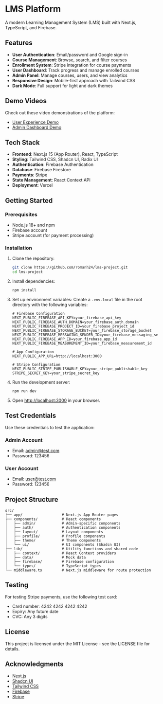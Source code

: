 # LMS Platform

A modern Learning Management System (LMS) built with Next.js, TypeScript, and Firebase.

## Features

- **User Authentication**: Email/password and Google sign-in
- **Course Management**: Browse, search, and filter courses
- **Enrollment System**: Stripe integration for course payments
- **User Dashboard**: Track progress and manage enrolled courses
- **Admin Panel**: Manage courses, users, and view analytics
- **Responsive Design**: Mobile-first approach with Tailwind CSS
- **Dark Mode**: Full support for light and dark themes

## Demo Videos

Check out these video demonstrations of the platform:

- [User Experience Demo](https://youtu.be/dFEwtRc3BUM)
- [Admin Dashboard Demo](https://youtu.be/QrcEMy0jue0)

## Tech Stack

- **Frontend**: Next.js 15 (App Router), React, TypeScript
- **Styling**: Tailwind CSS, Shadcn UI, Radix UI
- **Authentication**: Firebase Authentication
- **Database**: Firebase Firestore
- **Payments**: Stripe
- **State Management**: React Context API
- **Deployment**: Vercel

## Getting Started

### Prerequisites

- Node.js 18+ and npm
- Firebase account
- Stripe account (for payment processing)

### Installation

1. Clone the repository:
   ```bash
   git clone https://github.com/romanh24/lms-project.git
   cd lms-project
   ```

2. Install dependencies:
   ```bash
   npm install
   ```

3. Set up environment variables:
   Create a `.env.local` file in the root directory with the following variables:
   ```
   # Firebase Configuration
   NEXT_PUBLIC_FIREBASE_API_KEY=your_firebase_api_key
   NEXT_PUBLIC_FIREBASE_AUTH_DOMAIN=your_firebase_auth_domain
   NEXT_PUBLIC_FIREBASE_PROJECT_ID=your_firebase_project_id
   NEXT_PUBLIC_FIREBASE_STORAGE_BUCKET=your_firebase_storage_bucket
   NEXT_PUBLIC_FIREBASE_MESSAGING_SENDER_ID=your_firebase_messaging_sender_id
   NEXT_PUBLIC_FIREBASE_APP_ID=your_firebase_app_id
   NEXT_PUBLIC_FIREBASE_MEASUREMENT_ID=your_firebase_measurement_id

   # App Configuration
   NEXT_PUBLIC_APP_URL=http://localhost:3000

   # Stripe Configuration
   NEXT_PUBLIC_STRIPE_PUBLISHABLE_KEY=your_stripe_publishable_key
   STRIPE_SECRET_KEY=your_stripe_secret_key
   ```

4. Run the development server:
   ```bash
   npm run dev
   ```

5. Open [http://localhost:3000](http://localhost:3000) in your browser.

## Test Credentials

Use these credentials to test the application:

### Admin Account
- Email: admin@test.com
- Password: 123456

### User Account
- Email: user@test.com
- Password: 123456

## Project Structure

```
src/
├── app/                  # Next.js App Router pages
├── components/           # React components
│   ├── admin/            # Admin-specific components
│   ├── auth/             # Authentication components
│   ├── layout/           # Layout components
│   ├── profile/          # Profile components
│   ├── theme/            # Theme components
│   └── ui/               # UI components (Shadcn UI)
├── lib/                  # Utility functions and shared code
│   ├── context/          # React Context providers
│   ├── data/             # Mock data
│   ├── firebase/         # Firebase configuration
│   └── types/            # TypeScript types
└── middleware.ts         # Next.js middleware for route protection
```

## Testing

For testing Stripe payments, use the following test card:
- Card number: 4242 4242 4242 4242
- Expiry: Any future date
- CVC: Any 3 digits

## License

This project is licensed under the MIT License - see the LICENSE file for details.

## Acknowledgments

- [Next.js](https://nextjs.org/)
- [Shadcn UI](https://ui.shadcn.com/)
- [Tailwind CSS](https://tailwindcss.com/)
- [Firebase](https://firebase.google.com/)
- [Stripe](https://stripe.com/)
